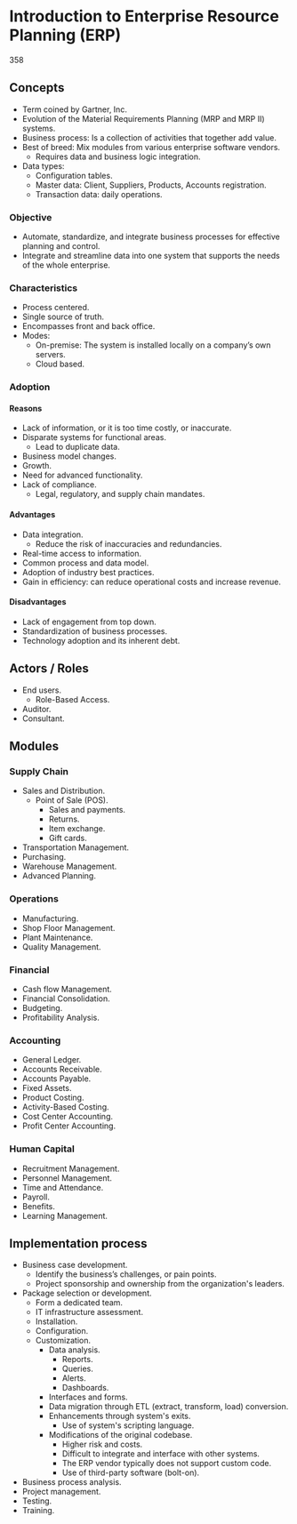 # Introduction to Enterprise Resource Planning (ERP)
358
## Concepts

- Term coined by Gartner, Inc.
- Evolution of the Material Requirements Planning (MRP and MRP II) systems.
- Business process: Is a collection of activities that together add value.
- Best of breed: Mix modules from various enterprise software vendors.
    - Requires data and business logic integration.
- Data types:
    - Configuration tables.
    - Master data: Client, Suppliers, Products, Accounts registration.
    - Transaction data: daily operations.

### Objective

- Automate, standardize, and integrate business processes for effective planning and control.
- Integrate and streamline data into one system that supports the needs of the whole enterprise. 

### Characteristics

- Process centered.
- Single source of truth.
- Encompasses front and back office.
- Modes:
    - On-premise: The system is installed locally on a company’s own servers.
    - Cloud based.

### Adoption

#### Reasons

- Lack of information, or it is too time costly, or inaccurate.
- Disparate systems for functional areas.
    - Lead to duplicate data.
- Business model changes.
- Growth.
- Need for advanced functionality.
- Lack of compliance.
    - Legal, regulatory, and supply chain mandates.

#### Advantages

- Data integration.
    - Reduce the risk of inaccuracies and redundancies.
- Real-time access to information.
- Common process and data model.
- Adoption of industry best practices.
- Gain in efficiency: can reduce operational costs and increase revenue.

#### Disadvantages

- Lack of engagement from top down.
- Standardization of business processes.
- Technology adoption and its inherent debt.

## Actors / Roles

- End users.
    - Role-Based Access.
- Auditor.
- Consultant.

## Modules

### Supply Chain

- Sales and Distribution.
    - Point of Sale (POS).
        - Sales and payments.
        - Returns.
        - Item exchange.
        - Gift cards.
- Transportation Management.
- Purchasing.
- Warehouse Management.
- Advanced Planning.

### Operations

- Manufacturing.
- Shop Floor Management.
- Plant Maintenance.
- Quality Management.

### Financial

- Cash flow Management.
- Financial Consolidation.
- Budgeting.
- Profitability Analysis.

### Accounting

- General Ledger.
- Accounts Receivable.
- Accounts Payable.
- Fixed Assets.
- Product Costing.
- Activity-Based Costing.
- Cost Center Accounting.
- Profit Center Accounting.

### Human Capital

- Recruitment Management.
- Personnel Management.
- Time and Attendance.
- Payroll.
- Benefits.
- Learning Management.

## Implementation process

- Business case development.
    - Identify the business’s challenges, or pain points.
    - Project sponsorship and ownership from the organization's leaders.
- Package selection or development.
    - Form a dedicated team.
    - IT infrastructure assessment.
    - Installation.
    - Configuration.
    - Customization.
        - Data analysis.
            - Reports.
            - Queries.
            - Alerts.
            - Dashboards.
        - Interfaces and forms.
        - Data migration through ETL (extract, transform, load) conversion.
        - Enhancements through system's exits.
            - Use of system's scripting language.
        - Modifications of the original codebase.
            - Higher risk and costs.
            - Difficult to integrate and interface with other systems.
            - The ERP vendor typically does not support custom code.
            - Use of third-party software (bolt-on).
- Business process analysis.
- Project management.
- Testing.
- Training.